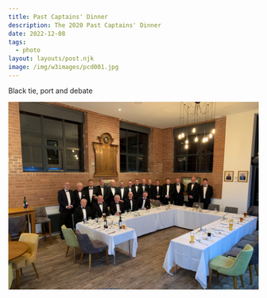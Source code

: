 ```yaml
---
title: Past Captains' Dinner
description: The 2020 Past Captains' Dinner
date: 2022-12-08
tags:
  - photo
layout: layouts/post.njk
image: /img/w3images/pcd001.jpg
---
```


Black tie, port and debate

<img src="/img/w3images/pcd001.jpg" class="w3-image" alt="Past Captains' Dinner 2020">